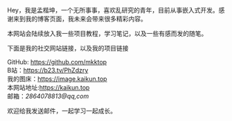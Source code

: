 Hey，我是孟楷坤，一个无所事事，喜欢乱研究的青年，目前从事嵌入式开发。感谢来到我的博客页面，我未来会带来很多精彩内容。

本网站会陆续放入我一些项目教程，学习笔记，以及一些有感而发的随笔。

下面是我的社交网站链接，以及我的项目链接

GitHub: <https://github.com/mkktop>  
B站：<https://b23.tv/PhZdzry>  
我的图床：<https://image.kaikun.top>  
本网站地址:<https://kaikun.top>  
邮箱：*2864078813@qq,com*  

欢迎给我发送邮件，一起学习一起成长。
